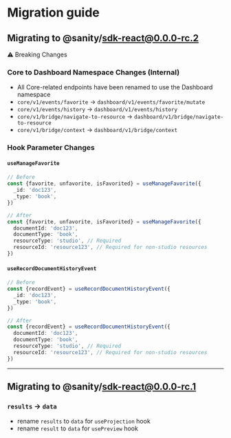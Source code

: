 # Migration guide

## Migrating to @sanity/sdk-react@0.0.0-rc.2

⚠️ Breaking Changes

### Core to Dashboard Namespace Changes (Internal)

- All Core-related endpoints have been renamed to use the Dashboard namespace
- `core/v1/events/favorite` -> `dashboard/v1/events/favorite/mutate`
- `core/v1/events/history` -> `dashboard/v1/events/history`
- `core/v1/bridge/navigate-to-resource` -> `dashboard/v1/bridge/navigate-to-resource`
- `core/v1/bridge/context` -> `dashboard/v1/bridge/context`

### Hook Parameter Changes

#### `useManageFavorite`

```typescript
// Before
const {favorite, unfavorite, isFavorited} = useManageFavorite({
  _id: 'doc123',
  _type: 'book',
})

// After
const {favorite, unfavorite, isFavorited} = useManageFavorite({
  documentId: 'doc123',
  documentType: 'book',
  resourceType: 'studio', // Required
  resourceId: 'resource123', // Required for non-studio resources
})
```

#### `useRecordDocumentHistoryEvent`

```typescript
// Before
const {recordEvent} = useRecordDocumentHistoryEvent({
  _id: 'doc123',
  _type: 'book',
})

// After
const {recordEvent} = useRecordDocumentHistoryEvent({
  documentId: 'doc123',
  documentType: 'book',
  resourceType: 'studio', // Required
  resourceId: 'resource123', // Required for non-studio resources
})
```

---

## Migrating to @sanity/sdk-react@0.0.0-rc.1

### `results` -> `data`

- rename `results` to `data` for `useProjection` hook
- rename `result` to `data` for `usePreview` hook
